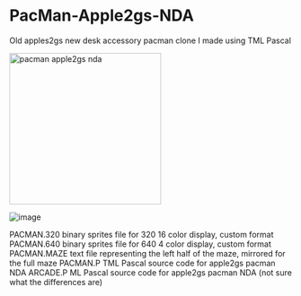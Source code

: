 # PacMan-Apple2gs-NDA
Old apples2gs new desk accessory pacman clone I made using TML Pascal

<img width="270" alt="pacman apple2gs nda" src="https://github.com/plaidpants/PacMan-Apple2gs-NDA/assets/8979271/3ee29192-0420-4901-b6b0-da3cc7a86011">

![image](https://github.com/plaidpants/PacMan-Apple2gs-NDA/assets/8979271/633fa811-d14d-4b5a-a76f-4ab52f63cb4d)


PACMAN.320 binary sprites file for 320 16 color display, custom format
PACMAN.640 binary sprites file for 640 4 color display, custom format
PACMAN.MAZE text file representing the left half of the maze, mirrored for the full maze
PACMAN.P TML Pascal source code for apple2gs pacman NDA
ARCADE.P ML Pascal source code for apple2gs pacman NDA (not sure what the differences are)
